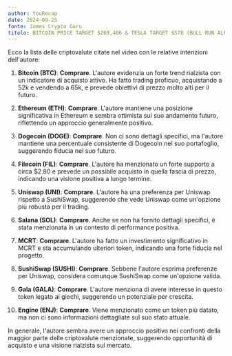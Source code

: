 ```yaml
---
author: YouRecap
date: 2024-09-25
fonte: James Crypto Guru
titolo: BITCOIN PRICE TARGET $269,406 & TESLA TARGET $578 (BULL RUN ALREADY STARTED)
---
```


Ecco la lista delle criptovalute citate nel video con le relative intenzioni dell'autore:

1. **Bitcoin (BTC)**: **Comprare**. L'autore evidenzia un forte trend rialzista con un indicatore di acquisto attivo. Ha fatto trading proficuo, acquistando a 52k e vendendo a 65k, e prevede obiettivi di prezzo molto alti per il futuro.

2. **Ethereum (ETH)**: **Comprare**. L'autore mantiene una posizione significativa in Ethereum e sembra ottimista sul suo andamento futuro, riflettendo un approccio generalmente positivo.

3. **Dogecoin (DOGE)**: **Comprare**. Non ci sono dettagli specifici, ma l'autore mantiene una percentuale consistente di Dogecoin nel suo portafoglio, suggerendo fiducia nel suo futuro.

4. **Filecoin (FIL)**: **Comprare**. L'autore ha menzionato un forte supporto a circa $2.80 e prevede un possibile acquisto in quella fascia di prezzo, indicando una visione positiva a lungo termine.

5. **Uniswap (UNI)**: **Comprare**. L'autore ha una preferenza per Uniswap rispetto a SushiSwap, suggerendo che vede Uniswap come un'opzione più robusta per il trading.

6. **Salana (SOL)**: **Comprare**. Anche se non ha fornito dettagli specifici, è stata menzionata in un contesto di performance positiva.

7. **MCRT**: **Comprare**. L'autore ha fatto un investimento significativo in MCRT e sta accumulando ulteriori token, indicando una forte fiducia nel progetto.

8. **SushiSwap (SUSHI)**: **Comprare**. Sebbene l'autore esprima preferenze per Uniswap, considera comunque SushiSwap come un'opzione valida.

9. **Gala (GALA)**: **Comprare**. L'autore menziona di avere interesse in questo token legato ai giochi, suggerendo un potenziale per crescita.

10. **Engine (ENJ)**: **Comprare**. Viene menzionato come un token più datato, ma non ci sono informazioni dettagliate sul suo stato attuale.

In generale, l'autore sembra avere un approccio positivo nei confronti della maggior parte delle criptovalute menzionate, suggerendo opportunità di acquisto e una visione rialzista sul mercato.
